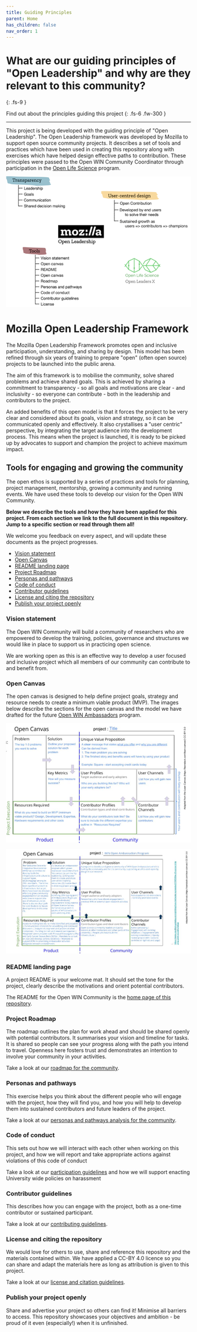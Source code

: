 ```yaml
---
title: Guiding Principles
parent: Home
has_children: false
nav_order: 1
---
```


# What are our guiding principles of "Open Leadership" and why are they relevant to this community?
{: .fs-9 }

Find out about the principles guiding this project
{: .fs-6 .fw-300 }

---

This project is being developed with the guiding principle of "Open Leadership". The Open Leadership framework was developed by Mozilla to support open source community projects. It describes a set of tools and practices which have been used in creating this repository along with exercises which have helped design effective paths to contribution. These principles were passed to the Open WIN Community Coordinator through participation in the [Open Life Science](https://openlifesci.org) program.

![Mozilla Open Leadership structure](img/img-open-leadership.png)

# Mozilla Open Leadership Framework

The Mozilla Open Leadership Framework promotes open and inclusive participation, understanding, and sharing by design. This model has been refined through six years of training to prepare "open" (often open source) projects to be launched into the public arena.

The aim of this framework is to mobilise the community, solve shared problems and achieve shared goals. This is achieved by sharing a commitment to transparency - so all goals and motivations are clear - and inclusivity - so everyone can contribute - both in the leadership and contributors to the project.

An added benefits of this open model is that it forces the project to be very clear and considered about its goals, vision and strategy, so it can be communicated openly and effectively. It also crystallises a "user centric" perspective, by integrating the target audience into the development process. This means when the project is launched, it is ready to be picked up by advocates to support and champion the project to achieve maximum impact.

## Tools for engaging and growing the community
The open ethos is supported by a series of practices and tools for planning, project management, mentorship, growing a community and running events. We have used these tools to develop our vision for the Open WIN Community.

**Below we describe the tools and how they have been applied for this project. From each section we link to the full document in this repository. Jump to a specific section or read through them all!**

We welcome you feedback on every aspect, and will update these documents as the project progresses.

* [Vision statement](#vision-statement)
* [Open Canvas](#open-canvas)
* [README landing page](#readme-landing-page)
* [Project Roadmap](#project-roadmap)
* [Personas and pathways](#personas-and-pathways)
* [Code of conduct](#code-of-conduct)
* [Contributor guidelines](#contributor-guidelines)
* [License and citing the repository](#license-and-citing-the-repository)
* [Publish your project openly](#publish-your-project-openly)

### Vision statement

The Open WIN Community will build a community of researchers who are empowered to develop the training, policies, governance and structures we would like in place to support us in practicing open science.

We are working open as this is an effective way to develop a user focused and inclusive project which all members of our community can contribute to and benefit from.  

### Open Canvas

The open canvas is designed to help define project goals, strategy and resource needs to create a minimum viable product (MVP). The images below describe the sections for the open canvas and the model we have drafted for the future [Open WIN Ambassadors](ambassadors.md) program.

![Open canvas section descriptions](img/mozilla-framework/open-canvas-instruc.png)

<!-- <img src="/img/mozilla-framework/open-canvas-instructpng" alt="Open canvas section descriptions"  width="100%" height="50%"> -->

![Open canvas for WIN Open Ambassadors Program](img/mozilla-framework/open-canvas-ambas.png)

<!-- <img src="/img/mozilla-framework/open-canvas-ambasspng" alt="Open canvas for WIN Open Ambassadors Program"  width="100%" height="50%"> -->

### README landing page

A project README is your welcome mat. It should set the tone for the project, clearly describe the motivations and orient potential contributors.

The README for the Open WIN Community is the [home page of this repository](../index.md).

### Project Roadmap

The roadmap outlines the plan for work ahead and should be shared openly with potential contributors. It summarises your vision and timeline for tasks. It is shared so people can see your progress along with the path you intend to travel. Openness here fosters trust and demonstrates an intention to involve your community in your activities.

Take a look at our [roadmap for the community](community/roadmap.md).

### Personas and pathways

This exercise helps you think about the different people who will engage with the project, how they will find you, and how you will help to develop them into sustained contributors and future leaders of the project.

Take a look at our [personas and pathways analysis for the community](community/personas-and-pathways.md).

### Code of conduct

This sets out how we will interact with each other when working on this project, and how we will report and take appropriate actions against violations of this code of conduct

Take a look at our [participation guidelines](community/CODE_OF_CONDUCT.md) and how we will support enacting University wide policies on harassment

### Contributor guidelines

This describes how you can engage with the project, both as a one-time contributor or sustained participant.

Take a look at our [contributing guidelines](CONTRIBUTING.md).

### License and citing the repository

We would love for others to use, share and reference this repository and the materials contained within. We have applied a CC-BY 4.0 licence  so you can share and adapt the materials here as long as attribution is given to this project.

Take a look at our [license and citation guidelines](LICENSE.md).

### Publish your project openly

Share and advertise your project so others can find it! Minimise all barriers to access. This repository showcases your objectives and ambition - be proud of it even (especially!) when it is unfinished.
